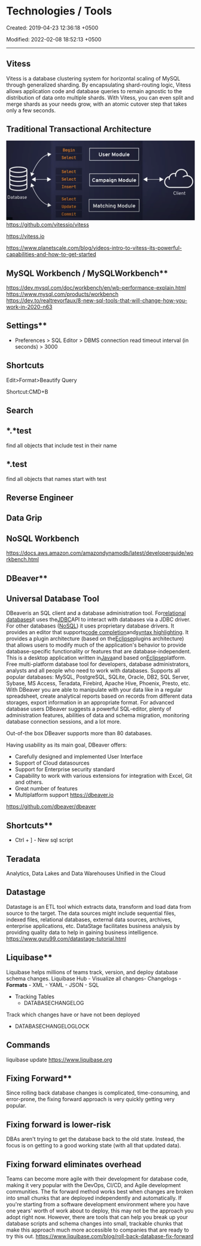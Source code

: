 # Technologies / Tools

Created: 2019-04-23 12:36:18 +0500

Modified: 2022-02-08 18:52:13 +0500

---

## Vitess

Vitess is a database clustering system for horizontal scaling of MySQL through generalized sharding.
By encapsulating shard-routing logic, Vitess allows application code and database queries to remain agnostic to the distribution of data onto multiple shards. With Vitess, you can even split and merge shards as your needs grow, with an atomic cutover step that takes only a few seconds.

## Traditional Transactional Architecture

![image](media/Technologies---Tools-image1.png)
<https://github.com/vitessio/vitess>

<https://vitess.io>

<https://www.planetscale.com/blog/videos-intro-to-vitess-its-powerful-capabilities-and-how-to-get-started>

## MySQL Workbench / MySQLWorkbench**

<https://dev.mysql.com/doc/workbench/en/wb-performance-explain.html>
<https://www.mysql.com/products/workbench>
<https://dev.to/realtrevorfaux/8-new-sql-tools-that-will-change-how-you-work-in-2020-n63>

## Settings**

- Preferences > SQL Editor > DBMS connection read timeout interval (in seconds) > 3000

## Shortcuts

Edit>Format>Beautify Query

Shortcut:CMD+B

## Search

## *.*test

find all objects that include test in their name

## *.test

find all objects that names start with test

## Reverse Engineer

## Data Grip

## NoSQL Workbench

<https://docs.aws.amazon.com/amazondynamodb/latest/developerguide/workbench.html>

## DBeaver**

## Universal Database Tool

DBeaveris an SQL client and a database administration tool. For[relational databases](https://en.wikipedia.org/wiki/Relational_database)it uses the[JDBC](https://en.wikipedia.org/wiki/JDBC)API to interact with databases via a JDBC driver. For other databases ([NoSQL](https://en.wikipedia.org/wiki/NoSQL)) it uses proprietary database drivers. It provides an editor that supports[code completion](https://en.wikipedia.org/wiki/Autocomplete)and[syntax highlighting](https://en.wikipedia.org/wiki/Syntax_highlighting). It provides a plugin architecture (based on the[Eclipse](https://en.wikipedia.org/wiki/Eclipse_(software))plugins architecture) that allows users to modify much of the application's behavior to provide database-specific functionality or features that are database-independent. This is a desktop application written in[Java](https://en.wikipedia.org/wiki/Java_platform)and based on[Eclipse](https://en.wikipedia.org/wiki/Eclipse_(software))platform.
Free multi-platform database tool for developers, database administrators, analysts and all people who need to work with databases. Supports all popular databases: MySQL, PostgreSQL, SQLite, Oracle, DB2, SQL Server, Sybase, MS Access, Teradata, Firebird, Apache Hive, Phoenix, Presto, etc.
With DBeaver you are able to manipulate with your data like in a regular spreadsheet, create analytical reports based on records from different data storages, export information in an appropriate format. For advanced database users DBeaver suggests a powerful SQL-editor, plenty of administration features, abilities of data and schema migration, monitoring database connection sessions, and a lot more.

Out-of-the box DBeaver supports more than 80 databases.

Having usability as its main goal, DBeaver offers:

- Carefully designed and implemented User Interface
- Support of Cloud datasources
- Support for Enterprise security standard
- Capability to work with various extensions for integration with Excel, Git and others.
- Great number of features
- Multiplatform support
<https://dbeaver.io>

<https://github.com/dbeaver/dbeaver>

## Shortcuts**

- Ctrl + ] - New sql script

## Teradata

Analytics, Data Lakes and Data Warehouses Unified in the Cloud

## Datastage

Datastage is an ETL tool which extracts data, transform and load data from source to the target. The data sources might include sequential files, indexed files, relational databases, external data sources, archives, enterprise applications, etc. DataStage facilitates business analysis by providing quality data to help in gaining business intelligence.
<https://www.guru99.com/datastage-tutorial.html>

## Liquibase**

Liquibase helps millions of teams track, version, and deploy database schema changes.
Liquibase Hub - Visualize all changes-   Changelogs
    -   **Formats**
        -   XML
        -   YAML
        -   JSON
        -   SQL

- Tracking Tables
  - DATABASECHANGELOG

Track which changes have or have not been deployed

- DATABASECHANGELOGLOCK

## Commands

liquibase update
<https://www.liquibase.org>

## Fixing Forward**

Since rolling back database changes is complicated, time-consuming, and error-prone, the fixing forward approach is very quickly getting very popular.

## Fixing forward is lower-risk

DBAs aren't trying to get the database back to the old state. Instead, the focus is on getting to a good working state (with all that updated data).

## Fixing forward eliminates overhead

Teams can become more agile with their development for database code, making it very popular with the DevOps, CI/CD, and Agile development communities.
The fix forward method works best when changes are broken into small chunks that are deployed independently and automatically. If you're starting from a software development environment where you have one years' worth of work about to deploy, this may not be the approach you adopt right now. However, there are tools that can help you break up your database scripts and schema changes into small, trackable chunks that make this approach much more accessible to companies that are ready to try this out.
<https://www.liquibase.com/blog/roll-back-database-fix-forward>
